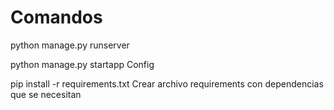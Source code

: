 # Comandos

python manage.py runserver

python manage.py startapp Config

pip install -r requirements.txt
Crear archivo requirements con dependencias que se necesitan